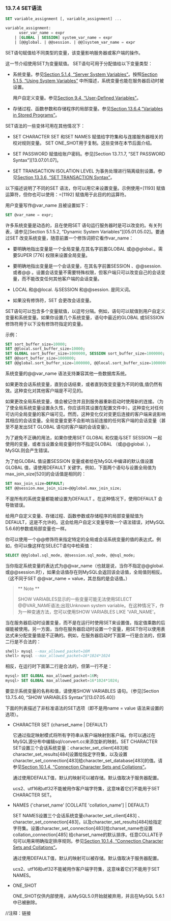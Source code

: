 ### 13.7.4 SET语法

```sql
SET variable_assignment [, variable_assignment] ...

variable_assignment:
      user_var_name = expr
    | [GLOBAL | SESSION] system_var_name = expr
    | [@@global. | @@session. | @@]system_var_name = expr
```

SET语句赋值给不同类型的变量，该变量影响服务器或客户端的操作。

这一节介绍使用SET为变量赋值。 SET语句可用于分配值给以下变量类型：

* 系统变量。参见[Section 5.1.4, “Server System Variables”][05.01.04]。按照[Section 5.1.5, “Using System Variables”][05.01.05] 中所描述，系统变量也能在服务器启动时被设置。

  用户自定义变量。参见[Section 9.4, “User-Defined Variables”][09.04.00]。

* 存储过程、函数参数和存储程序的局部变量。参见[Section 13.6.4,“Variables in Stored Programs”][13.06.04]。

SET语法的一些变体可用在其他情况下：

* SET CHARACTER SET 和SET NAMES 赋值给字符集和与连接服务器相关的校对规则变量。 SET ONE_SHOT用于复制。这些变体在本节后面介绍。

* SET PASSWORD 赋值给账户密码。参见[Section 13.7.1.7, “SET PASSWORD Syntax”][13.07.01.07]。

* SET TRANSACTION ISOLATION LEVEL 为事务处理进行隔离级别设置。参见[Section 13.3.6, “SET TRANSACTION Syntax”][13.03.06]。

以下描述说明了不同的SET 语法，你可以用它来设置变量。示例使用=[1193] 赋值运算符，但你也可以使用：=[1192] 赋值用于此目的的运算符。

用户变量写作@var_name 且被设置如下：

```sql
SET @var_name = expr;
```

许多系统变量是动态的，且在使用SET 语句运行服务器时是可以改变的。有关列表，请参见[Section 5.1.5.2, “Dynamic System Variables”][05.01.05.02]。要通过SET 改变系统变量，随意前置一个修饰词把它看作var_name：

* 要明确地指出变量是一个全局变量,在其名字前置GLOBAL 或@@global.。需要SUPER [776] 权限来设置全局变量。
 
* 要明确地指出变量是一个会话变量，在其名字前置SESSION 、@@session. 或者@@ 。设置会话变量不需要特殊权限，但客户端只可以改变自己的会话变量，而不能改变任何其他客户端的会话变量。

* LOCAL 和@@local. 与SESSION 和@@session. 是同义词。

* 如果没有修饰符，SET 会更改会话变量。

SET语句可以包含多个变量赋值，以逗号分隔。例如，语句可以赋值到用户自定义变量和系统变量。如果你设置几个系统变量，语句中最近的GLOBAL 或SESSION 修饰符用于以下没有修饰符指定的变量。

示例：

```sql
SET sort_buffer_size=10000;
SET @@local.sort_buffer_size=10000;
SET GLOBAL sort_buffer_size=1000000, SESSION sort_buffer_size=1000000;
SET @@sort_buffer_size=1000000;
SET @@global.sort_buffer_size=1000000, @@local.sort_buffer_size=1000000;
```

系统变量的@@var_name 语法支持兼容其他一些数据库系统。

如果更改会话系统变量，直到会话结束，或者直到改变变量为不同的值,值仍然有效。这种变化对其他客户端是不可见的。

如果更改全局系统变量，值会被记住并且到服务器重新启动时使用新的连接。（为了使全局系统变量设置永久性，你应该将其设置在配置文件中）。这种变化对任何可访问全局变量的客户端可见。然而，这种变化仅对变更后连接的客户端来说影响其相应的会话变量。全局变量变更不会影响当前连接的任何客户端的会话变量（甚至不是发出SET GLOBAL 语句的客户端的会话变量）。

为了避免不正确的用法，如果你使用SET GLOBAL 和仅能与SET SESSION 一起使用的变量，或者当设置全局变量时你不指定GLOBAL （或@@global. ），MySQL则会产生错误。

为了给GLOBAL 值设置SESSION 变量或者给在MySQL中编译的默认值设置GLOBAL 值，请使用DEFAULT 关键字。例如，下面两个语句与设置全局值为max_join_size[520]的会话值是相同的：

```sql
SET max_join_size=DEFAULT;
SET @@session.max_join_size=@@global.max_join_size;
```

不是所有的系统变量都能被设置为DEFAULT 。在这种情况下，使用DEFAULT 会导致错误。

给用户自定义变量、存储过程、函数参数或存储程序的局部变量赋值为 DEFAULT，这是不允许的。这会给用户自定义变量导致一个语法错误，对MySQL 5.6.6的参数或局部变量也一样。

你可以使用一个@@修饰符来指定特定的全局或会话系统变量的值的表达式。例如，你可以像这样在SELECT语句中检索值：

```sql
SELECT @@global.sql_mode, @@session.sql_mode, @@sql_mode;
```

当你指定系统变量的表达式为@@var_name（也就是说，当你不指定@@global. 或@@session.时），如果会话值存在则MySQL会返回该会话值，全局值则相反。（这不同于SET @@var_name = value，其总指的是会话值。）

> ** Note **
>
>SHOW VARIABLES显示的一些变量可能无法使用SELECT @@VAR_NAME语法;出现Unknown system variable。在这种情况下，作为一种变通方法，您可以使用SHOW VARIABLES LIKE 'VAR_NAME'。

当在服务器启动时设置变量，而不是在运行时使用SET来设置值，指定值乘数的后缀能被使用。另一方面，当你在服务器启动时设置一个变量，用SET你可以使用表达式来分配变量值是不正确的。例如，在服务器启动时下面第一行是合法的，但第二行是不合法的：

```sql
shell> mysql --max_allowed_packet=16M
shell> mysql --max_allowed_packet=16*1024*1024
```

相反，在运行时下面第二行是合法的，但第一行不是：

```sql
mysql> SET GLOBAL max_allowed_packet=16M;
mysql> SET GLOBAL max_allowed_packet=16*1024*1024;
```

要显示系统变量的名称和值，请使用SHOW VARIABLES 语句。（参见[Section 13.7.5.40, “SHOW VARIABLES Syntax”][13.07.05.40]）

下面的列表描述了非标准语法的SET选项（即不是用name = value 语法来设置的选项）。

* CHARACTER SET {charset_name | DEFAULT}
   
  它通过指定映射模式将所有字符串从客户端映射到客户端。你可以通过在MySQL源分布中编辑sql/convert.cc来添加新的映射。SET CHARACTER SET设置三个会话系统变量：character_set_client[483]和character_set_results[484]设置给指定字符集，以及设置character_set_connection[483]给character_set_database[483]的值。请参见[Section 10.1.4, “Connection Character Sets and
Collations”][10.01.04]。

  通过使用DEFAULT值，默认的映射可以被存储。默认值取决于服务器配置。

  ucs2、utf16和utf32不能被用作客户端字符集，这意味着它们不能用于SET CHARACTER SET。

* NAMES {'charset_name' [COLLATE 'collation_name'] | DEFAULT}

  SET NAMES设置三个会话系统变量character_set_client[483] 、character_set_connection[483]，以及character_set_results[484]给指定字符集。设置character_set_connection[483]给charset_name也设置collation_connection[485] 给charset_name的默认排序。任意COLLATE子句可以用来明确指定排序规则。参见[Section 10.1.4, “Connection Character Sets and Collations”][10.01.04]。
  
  通过使用DEFAULT值，默认的映射可以被存储。默认值取决于服务器配置。
  
  ucs2、utf16和utf32不能被用作客户端字符集，这意味着它们不能用于SET NAMES。

* ONE_SHOT

  ONE_SHOT仅供内部使用，从MySQL5.0开始就被弃用，并且在MySQL 5.6.1中已被删除。





//注释：链接

[05.01.04]: ./Chapter_05/05.01.04_Server_System_Variables.md
[05.01.05]: ./Chapter_05/05.01.05_Using_System_Variables.md
[09.04.00]: ./Chapter_09/09.04.00_User-Defined_Variables.md
[13.06.04]: ./Chapter_13/13.06.04_Variables_in_Stored_Programs.md
[13.03.06]: ./Chapter_13/13.03.06_SET_TRANSACTION_Syntax.md
[10.01.04]: ./Chapter_10/10.01.04_Connection_Character_Sets_and_Collations.md



